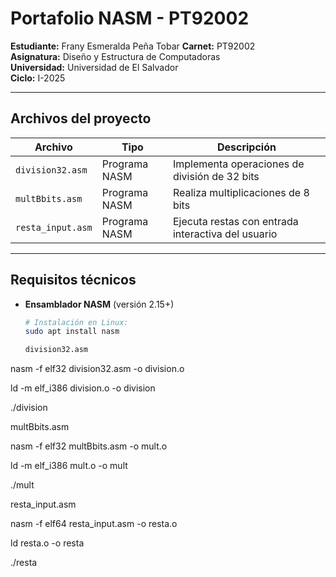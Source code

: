 # Portafolio NASM - PT92002

**Estudiante:** Frany Esmeralda Peña Tobar
**Carnet:** PT92002  
**Asignatura:** Diseño y Estructura de Computadoras  
**Universidad:** Universidad de El Salvador  
**Ciclo:** I-2025  

---

##  Archivos del proyecto

| Archivo | Tipo | Descripción |
|---------|------|-------------|
| `division32.asm` | Programa NASM | Implementa operaciones de división de 32 bits |
| `multBbits.asm` | Programa NASM | Realiza multiplicaciones de 8 bits 
| `resta_input.asm` | Programa NASM | Ejecuta restas con entrada interactiva del usuario |

---

##  Requisitos técnicos

- **Ensamblador NASM** (versión 2.15+)
  ```bash
  # Instalación en Linux:
  sudo apt install nasm

  division32.asm
  
 nasm -f elf32 division32.asm -o division.o
 
ld -m elf_i386 division.o -o division

./division

multBbits.asm

nasm -f elf32 multBbits.asm -o mult.o

ld -m elf_i386 mult.o -o mult

./mult

resta_input.asm

nasm -f elf64 resta_input.asm -o resta.o

ld resta.o -o resta

./resta

